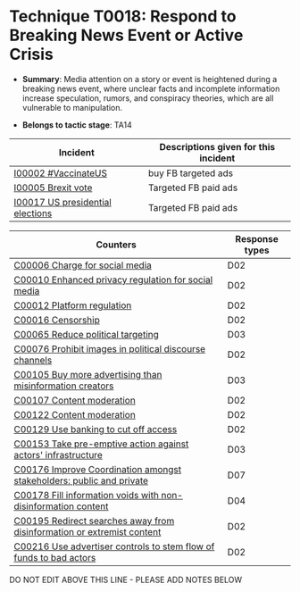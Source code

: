 # Technique T0018: Respond to Breaking News Event or Active Crisis

* **Summary**: Media attention on a story or event is heightened during a breaking news event, where unclear facts and incomplete information increase speculation, rumors, and conspiracy theories, which are all vulnerable to manipulation. 

* **Belongs to tactic stage**: TA14


| Incident | Descriptions given for this incident |
| -------- | -------------------- |
| [I00002 #VaccinateUS](../generated_pages/incidents/I00002.md) | buy FB targeted ads |
| [I00005 Brexit vote](../generated_pages/incidents/I00005.md) | Targeted FB paid ads |
| [I00017 US presidential elections](../generated_pages/incidents/I00017.md) | Targeted FB paid ads |



| Counters | Response types |
| -------- | -------------- |
| [C00006 Charge for social media](../generated_pages/counters/C00006.md) | D02 |
| [C00010 Enhanced privacy regulation for social media](../generated_pages/counters/C00010.md) | D02 |
| [C00012 Platform regulation](../generated_pages/counters/C00012.md) | D02 |
| [C00016 Censorship](../generated_pages/counters/C00016.md) | D02 |
| [C00065 Reduce political targeting](../generated_pages/counters/C00065.md) | D03 |
| [C00076 Prohibit images in political discourse channels](../generated_pages/counters/C00076.md) | D02 |
| [C00105 Buy more advertising than misinformation creators](../generated_pages/counters/C00105.md) | D03 |
| [C00107 Content moderation](../generated_pages/counters/C00107.md) | D02 |
| [C00122 Content moderation](../generated_pages/counters/C00122.md) | D02 |
| [C00129 Use banking to cut off access ](../generated_pages/counters/C00129.md) | D02 |
| [C00153 Take pre-emptive action against actors' infrastructure](../generated_pages/counters/C00153.md) | D03 |
| [C00176 Improve Coordination amongst stakeholders: public and private](../generated_pages/counters/C00176.md) | D07 |
| [C00178 Fill information voids with non-disinformation content](../generated_pages/counters/C00178.md) | D04 |
| [C00195 Redirect searches away from disinformation or extremist content ](../generated_pages/counters/C00195.md) | D02 |
| [C00216 Use advertiser controls to stem flow of funds to bad actors](../generated_pages/counters/C00216.md) | D02 |


DO NOT EDIT ABOVE THIS LINE - PLEASE ADD NOTES BELOW